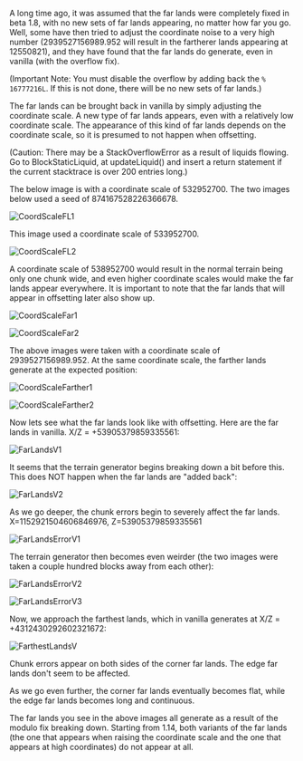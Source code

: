 A long time ago, it was assumed that the far lands were completely fixed in beta 1.8, with no new sets of far lands appearing, no matter how far you go. Well, some have then tried to adjust the coordinate noise to a very high number (2939527156989.952 will result in the fartherer lands appearing at 12550821), and they have found that the far lands do generate, even in vanilla (with the overflow fix).

(Important Note: You must disable the overflow by adding back the `% 16777216L`. If this is not done, there will be no new sets of far lands.)

The far lands can be brought back in vanilla by simply adjusting the coordinate scale. A new type of far lands appears, even with a relatively low coordinate scale. The appearance of this kind of far lands depends on the coordinate scale, so it is presumed to not happen when offsetting.

(Caution: There may be a StackOverflowError as a result of liquids flowing. Go to BlockStaticLiquid, at updateLiquid() and insert a return statement if the current stacktrace is over 200 entries long.)

The below image is with a coordinate scale of 532952700. The two images below used a seed of 874167528226366678.

![CoordScaleFL1](https://raw.githubusercontent.com/ThisTestUser/FarLandsChronicles/master/assets/Ch5/CoordScaleFL1.png)

This image used a coordinate scale of 533952700.

![CoordScaleFL2](https://raw.githubusercontent.com/ThisTestUser/FarLandsChronicles/master/assets/Ch5/CoordScaleFL2.png)

A coordinate scale of 538952700 would result in the normal terrain being only one chunk wide, and even higher coordinate scales would make the far lands appear everywhere. It is important to note that the far lands that will appear in offsetting later also show up.

![CoordScaleFar1](https://raw.githubusercontent.com/ThisTestUser/FarLandsChronicles/master/assets/Ch5/CoordScaleFar1.png)

![CoordScaleFar2](https://raw.githubusercontent.com/ThisTestUser/FarLandsChronicles/master/assets/Ch5/CoordScaleFar2.png)

The above images were taken with a coordinate scale of 2939527156989.952. At the same coordinate scale, the farther lands generate at the expected position:

![CoordScaleFarther1](https://raw.githubusercontent.com/ThisTestUser/FarLandsChronicles/master/assets/Ch5/CoordScaleFarther1.png)

![CoordScaleFarther2](https://raw.githubusercontent.com/ThisTestUser/FarLandsChronicles/master/assets/Ch5/CoordScaleFarther2.png)

Now lets see what the far lands look like with offsetting. Here are the far lands in vanilla. X/Z = +53905379859335561:

![FarLandsV1](https://raw.githubusercontent.com/ThisTestUser/FarLandsChronicles/master/assets/Ch5/FarLandsV1.png)

It seems that the terrain generator begins breaking down a bit before this. This does NOT happen when the far lands are "added back":

![FarLandsV2](https://raw.githubusercontent.com/ThisTestUser/FarLandsChronicles/master/assets/Ch5/FarLandsV2.png)

As we go deeper, the chunk errors begin to severely affect the far lands. X=1152921504606846976, Z=53905379859335561

![FarLandsErrorV1](https://raw.githubusercontent.com/ThisTestUser/FarLandsChronicles/master/assets/Ch5/FarLandsErrorV1.png)

The terrain generator then becomes even weirder (the two images were taken a couple hundred blocks away from each other):

![FarLandsErrorV2](https://raw.githubusercontent.com/ThisTestUser/FarLandsChronicles/master/assets/Ch5/FarLandsErrorV2.png)

![FarLandsErrorV3](https://raw.githubusercontent.com/ThisTestUser/FarLandsChronicles/master/assets/Ch5/FarLandsErrorV3.png)

Now, we approach the farthest lands, which in vanilla generates at X/Z = +4312430292602321672:

![FarthestLandsV](https://raw.githubusercontent.com/ThisTestUser/FarLandsChronicles/master/assets/Ch5/FarthestLandsV.png)

Chunk errors appear on both sides of the corner far lands. The edge far lands don't seem to be affected.

As we go even further, the corner far lands eventually becomes flat, while the edge far lands becomes long and continuous.

The far lands you see in the above images all generate as a result of the modulo fix breaking down. Starting from 1.14, both variants of the far lands (the one that appears when raising the coordinate scale and the one that appears at high coordinates) do not appear at all.